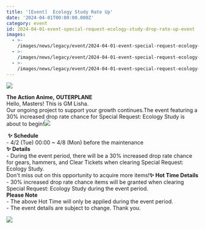```yaml
---
title: '[Event]  Ecology Study Rate Up'
date: '2024-04-01T00:00:00.000Z'
category: event
id: 2024-04-01-event-special-request-ecology-study-drop-rate-up-event
images:
  - >-
    /images/news/legacy/event/2024-04-01-event-special-request-ecology-study-drop-rate-up-event/9c7f625941ba4c78b1dd815314ea0b81.webp
  - >-
    /images/news/legacy/event/2024-04-01-event-special-request-ecology-study-drop-rate-up-event/624907475c9b46b8b8b8fd22a72fd394_002.webp
  - >-
    /images/news/legacy/event/2024-04-01-event-special-request-ecology-study-drop-rate-up-event/b63d458cd8da4578a8ef84faaf97a91b.webp
---
```


![](/images/news/legacy/event/2024-04-01-event-special-request-ecology-study-drop-rate-up-event/9c7f625941ba4c78b1dd815314ea0b81.webp)  

**The Action Anime,** **OUTERPLANE**  
Hello, Masters! This is GM Lisha.  
Our ongoing project to support your growth continues.The event featuring a 30% increased drop rate chance for Special Request: Ecology Study is about to begin!![](/images/news/legacy/event/2024-04-01-event-special-request-ecology-study-drop-rate-up-event/624907475c9b46b8b8b8fd22a72fd394_002.webp)  
  

 **✨** **Schedule**  
\- 4/2 (Tue) 00:00 ~ 4/8 (Mon) before the maintenance  
**✨** **Details**  
\- During the event period, there will be a 30% increased drop rate chance for gears, hammers, and Clear Tickets when clearing Special Request: Ecology Study.  
Don't miss out on this opportunity to acquire more items!**✨** **Hot Time Details**  
\- 30% increased drop rate chance items will be granted when clearing Special Request: Ecology Study during the event period.  
**Please Note**  
\- The above Hot Time will only be applied during the event period.  
\- The event details are subject to change. Thank you.

![](/images/news/legacy/event/2024-04-01-event-special-request-ecology-study-drop-rate-up-event/b63d458cd8da4578a8ef84faaf97a91b.webp)
